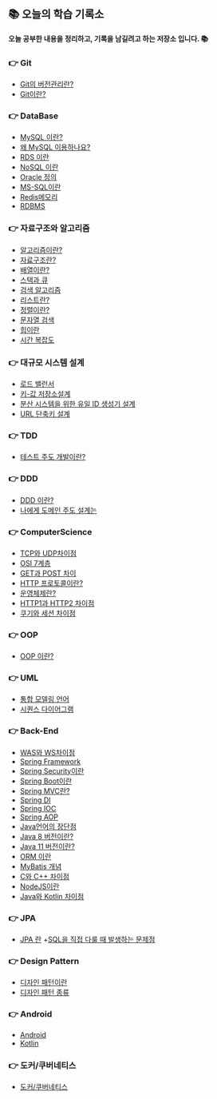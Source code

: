 ## 📚 오늘의 학습 기록소
<strong>오늘 공부한 내용을 정리하고, 기록을 남길려고 하는 저장소 입니다. 📚</strong>

### 👉 Git
+ <a href="https://github.com/pan2468/TIL/blob/main/Git/%EA%B9%83%EA%B3%BC%20%EB%B2%84%EC%A0%84%20%EA%B4%80%EB%A6%AC/%EB%B2%84%EC%A0%84%20%EA%B4%80%EB%A6%AC.md">Git의 버전관리란?</a>
+ <a href="https://github.com/pan2468/TIL/blob/main/Git/%EA%B9%83%EA%B3%BC%20%EB%B2%84%EC%A0%84%20%EA%B4%80%EB%A6%AC/%EA%B9%83.md">Git이란?</a>

### 👉 DataBase
+ <a href="https://github.com/pan2468/mysql_study/blob/main/1%EC%9E%A5%20MySQL%20%EC%86%8C%EA%B0%9C/MySQL%20%EC%86%8C%EA%B0%9C.md">MySQL 이란?</a>
+ <a href="https://github.com/pan2468/mysql_study/blob/main/1%EC%9E%A5%20MySQL%20%EC%86%8C%EA%B0%9C/MySQL%20%EC%9D%B8%EA%B0%80.md">왜 MySQL 이용하나요?</a>
+ <a href="https://github.com/pan2468/TIL/blob/main/DataBase/RDS.md">RDS 이란</a>
+ <a href="https://github.com/pan2468/TIL/blob/main/DataBase/NoSQL.md">NoSQL 이란</a>
+ <a href="https://github.com/pan2468/TIL/blob/main/DataBase/Oracle.md">Oracle 정의</a>
+ <a href="https://github.com/pan2468/TIL/blob/main/DataBase/MS-SQL.md">MS-SQL이란</a>
+ <a href="https://github.com/pan2468/TIL/blob/main/DataBase/Redis.md">Redis메모리</a>
+ <a href="https://github.com/pan2468/TIL/blob/main/DataBase/RDBMS.md">RDBMS</a>

### 👉 자료구조와 알고리즘
+ <a href="https://github.com/pan2468/TIL/blob/main/Algorithm/%EC%95%8C%EA%B3%A0%EB%A6%AC%EC%A6%98%EC%9D%B4%EB%9E%80%3F.md">알고리즘이란?</a>
+ <a href="https://github.com/pan2468/TIL/blob/main/Data%20Structure/%EC%9E%90%EB%A3%8C%EA%B5%AC%EC%A1%B0%EB%9E%80%3F.md">자료구조란?</a>
+ <a href="https://github.com/pan2468/TIL/blob/main/Data%20Structure/%EB%B0%B0%EC%97%B4.md">배열이란?</a>
+ <a href="https://github.com/pan2468/TIL/blob/main/Data%20Structure/%EC%8A%A4%ED%83%9D%EA%B3%BC%20%ED%81%90.md">스택과 큐</a>
+ <a href="https://github.com/pan2468/TIL/blob/main/Algorithm/%EA%B2%80%EC%83%89%20%EC%95%8C%EA%B3%A0%EB%A6%AC%EC%A6%98.md">검색 알고리즘</a>
+ <a href="https://github.com/pan2468/TIL/blob/main/Data%20Structure/%EB%A6%AC%EC%8A%A4%ED%8A%B8.md">리스트란?</a> 
+ <a href="https://github.com/pan2468/TIL/blob/main/Algorithm/%EC%A0%95%EB%A0%AC%EC%9D%B4%EB%9E%80%3F.md">정렬이란?</a> 
+ <a href="https://github.com/pan2468/TIL/blob/main/Algorithm/%EB%AC%B8%EC%9E%90%EC%97%B4%20%EA%B2%80%EC%83%89.md">문자열 검색</a> 
+ <a href="https://github.com/pan2468/TIL/blob/main/Data%20Structure/%ED%9E%99%EC%9D%B4%EB%9E%80.md">힙이란</a> 
+ <a href="https://github.com/pan2468/TIL/blob/main/Algorithm/%EC%8B%9C%EA%B0%84%20%EB%B3%B5%EC%9E%A1%EB%8F%84.md">시간 복잡도</a> 

### 👉 대규모 시스템 설계
+ <a href="https://pan2468.tistory.com/66">로드 밸런서</a>
+ <a href="">키-값 저장소설계</a> 
+ <a href="https://pan2468.tistory.com/101">분산 시스템을 위한 유일 ID 생성기 설계</a> 
+ <a href="">URL 단축키 설계</a> 


### 👉 TDD
+ <a href="https://github.com/pan2468/chap01-idea">테스트 주도 개발이란?</a> 

### 👉 DDD
+ <a href="https://pan2468.tistory.com/100">DDD 이란?</a>
+ <a href="">나에게 도메인 주도 설계는</a>


### 👉 ComputerScience
+ <a href="https://github.com/pan2468/TIL/blob/main/CS/Network/TCP%EC%99%80%20UDP%20%EC%B0%A8%EC%9D%B4%EC%A0%90.md">TCP와 UDP차이점</a> 
+ <a href="https://github.com/pan2468/TIL/blob/main/CS/Network/OSI%207%EA%B3%84%EC%B8%B5.md">OSI 7계층</a> 
+ <a href="https://github.com/pan2468/TIL/blob/main/CS/Network/GET%EA%B3%BC%20POST%20%EC%B0%A8%EC%9D%B4%EC%A0%90.md">GET과 POST 차이</a> 
+ <a href="https://github.com/pan2468/TIL/blob/main/CS/Network/HTTP%20%ED%94%84%EB%A1%9C%ED%86%A0%EC%BD%9C%EC%9D%B4%EB%9E%80.md">HTTP 프로토콜이란?</a>
+ <a href="https://github.com/pan2468/TIL/blob/main/CS/OS/%EC%9A%B4%EC%98%81%EC%B2%B4%EC%A0%9C%EB%9E%80.md">운영체제란?</a> 
+ <a href="https://github.com/pan2468/TIL/blob/main/CS/Network/HTTP1%EA%B3%BC%20HTTP2%20%EC%B0%A8%EC%9D%B4%EC%A0%90.md">HTTP1과 HTTP2 차이점</a> 
+ <a href="https://github.com/pan2468/TIL/blob/main/CS/Network/%EC%BF%A0%EA%B8%B0%EC%99%80%20%EC%84%B8%EC%85%98%20%EC%B0%A8%EC%9D%B4%EC%A0%90.md">쿠기와 세션 차이점</a> 

### 👉 OOP 
+ <a href="https://pan2468.tistory.com/92">OOP 이란?</a> 

### 👉 UML
+ <a href="https://github.com/pan2468/TIL/blob/main/UML/%ED%86%B5%ED%95%A9%20%EB%AA%A8%EB%8D%B8%EB%A7%81%20%EC%96%B8%EC%96%B4.md">통합 모델링 언어</a> 
+ <a href="https://github.com/pan2468/TIL/blob/main/UML/%EC%8B%9C%ED%80%80%EC%8A%A4%20%EB%8B%A4%EC%9D%B4%EC%96%B4%EA%B7%B8%EB%9E%A8.md">시퀀스 다이어그램</a>


### 👉 Back-End

+ <a href="">WAS와 WS차이점</a> 
+ <a href="https://github.com/pan2468/TIL/blob/main/Back-End/Spring%20Framework.md">Spring Framework</a>
+ <a href="https://github.com/pan2468/TIL/blob/main/Back-End/Spring%20Security.md">Spring Security이란</a>
+ <a href="https://pan2468.tistory.com/103">Spring Boot이란</a> 
+ <a href="https://pan2468.tistory.com/94">Spring MVC란?</a> 
+ <a href="https://github.com/pan2468/TIL/blob/main/Back-End/Spring%20DI.md">Spring DI</a> 
+ <a href="https://github.com/pan2468/TIL/blob/main/Back-End/Spring%20IOC.md">Spring IOC</a> 
+ <a href="https://github.com/pan2468/TIL/blob/main/Back-End/Spring%20AOP%20%EC%9D%B4%EB%9E%80.md">Spring AOP</a> 
+ <a href="https://pan2468.tistory.com/95">Java언어의 장단점</a> 
+ <a href="https://pan2468.tistory.com/102">Java 8 버전이란?</a>
+ <a href="">Java 11 버전이란?</a>
+ <a href="https://pan2468.tistory.com/104">ORM 이란</a>
+ <a href="https://github.com/pan2468/TIL/blob/main/Back-End/MyBatis%20%EA%B0%9C%EB%85%90.md">MyBatis 개념</a>
+ <a href="https://github.com/pan2468/TIL/blob/main/Back-End/C%EC%99%80%20C%2B%2B%20%EC%B0%A8%EC%9D%B4%EC%A0%90.md">C와 C++ 차이점</a>
+ <a href="https://github.com/pan2468/TIL/blob/main/Back-End/NodeJS%20%EA%B0%9C%EB%85%90.md">NodeJS이란</a>
+ <a href="">Java와 Kotlin 차이점</a>

### 👉 JPA
+ <a href="https://github.com/pan2468/TIL/blob/main/JPA/JPA.md">JPA 란</a>
+<a href="https://github.com/pan2468/JPA/blob/main/1%EC%9E%A5%20JPA%20%EC%86%8C%EA%B0%9C/SQL%EC%9D%84%20%EC%A7%81%EC%A0%91%20%EB%8B%A4%EB%A3%B0%20%EB%95%8C%20%EB%B0%9C%EC%83%9D%ED%95%98%EB%8A%94%20%EB%AC%B8%EC%A0%9C%EC%A0%90.md">SQL을 직접 다룰 때 발생하는 문제점</a>

### 👉 Design Pattern
+ <a href="https://github.com/pan2468/TIL/blob/main/Design%20Pattern/Design%20Pattern%20%EC%84%A4%EB%AA%85.md">디자인 패턴이란</a>
+ <a href="https://github.com/pan2468/TIL/blob/main/Back-End/C%EC%99%80%20C++%20%EC%B0%A8%EC%9D%B4%EC%A0%90.md">디자인 패턴 종류</a>


### 👉 Android
+ <a href="https://github.com/pan2468/TIL/blob/main/Android/Android.md">Android </a> 
+ <a href="https://github.com/pan2468/TIL/blob/main/Android/Kotlin.md">Kotlin </a> 

### 👉 도커/쿠버네티스
+ <a href="">도커/쿠버네티스</a> 






